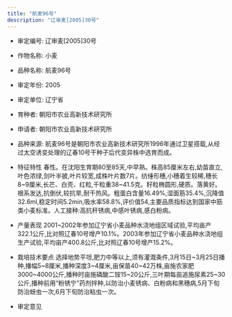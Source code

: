 ```yaml
---
title: "航麦96号"
description: "辽审麦[2005]30号"
---
```

* 审定编号:  辽审麦[2005]30号

*  作物名称:  小麦

*  品种名称:  航麦96号

*  审定年份:  2005

*  审定单位:  辽宁省

* 育种者:  朝阳市农业高新技术研究所

*  申请者:  朝阳市农业高新技术研究所

*  品种来源:  航麦96号是朝阳市农业高新技术研究所1996年通过卫星搭载,从经过太空诱变处理的辽春10号干种子后代变异株中选育而成。

*  特征特性
春性。在沈阳生育期80至85天,中早熟。株高85厘米左右,幼苗直立,叶色浓绿,剑叶半披,叶片较宽,成株叶片数7片。纺缍形穗,小穗着生较稀,穗长8~9厘米,长芒、白壳、红粒,千粒重38~41.5克。籽粒椭圆形,硬质。落黄好。根系发达,抗倒伏,较抗旱,耐干热风。粗蛋白含量16.49%,湿面筋35.4%,沉降值32.6ml,稳定时间5.2min,吸水率58.8%,评价值54,主要品质指标达到国家中筋类小麦标准。人工接种:高抗秆锈病,中感叶锈病,感白粉病。

*  产量表现
2001~2002年参加辽宁省小麦品种水浇地组区域试验,平均亩产322.1公斤,比对照辽春10号增产10.1%。2003年参加辽宁省小麦品种水浇地组生产试验,平均亩产400.8公斤,比对照辽春10号增产15.2%。

*  栽培技术要点
选择地势平坦,肥力中等以上,须有灌溉条件,3月15日~3月25日播种,播幅5~8厘米,播种深度3~4厘米,亩保苗40~42万株,亩施农家肥3000~4000公斤,播种时亩施磷酸二铵15~20公斤,三叶期每亩追施尿素25~30公斤,播种前用“粉锈宁”药剂拌种,以防治小麦锈病、白粉病和黑穗病,5月下旬防治蚜虫一次,6月下旬防治粘虫一次。

*  审定意见

